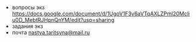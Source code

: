 - вопросы экз https://docs.google.com/document/d/1UgoV1F3y6aVTqAXLZPml20Mcliu0D_MebtRJHpnQnYM/edit?usp=sharing
- задания экз 
- почта nastya.taritsyna@mail.ru 
